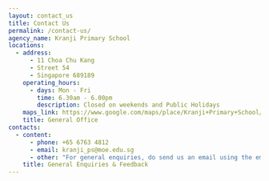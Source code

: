 ```yaml
---
layout: contact_us
title: Contact Us
permalink: /contact-us/
agency_name: Kranji Primary School
locations:
  - address:
      - 11 Choa Chu Kang
      - Street 54
      - Singapore 689189
    operating_hours:
      - days: Mon - Fri
        time: 6.30am - 6.00pm
        description: Closed on weekends and Public Holidays
    maps_link: https://www.google.com/maps/place/Kranji+Primary+School/@1.3936089,103.74561,17z/data=!3m1!4b1!4m6!3m5!1s0x31da11f23d2617e7:0xfc041c72059efb23!8m2!3d1.3936035!4d103.747804!16s%2Fg%2F1w0p348m
    title: General Office
contacts:
  - content:
      - phone: +65 6763 4812
      - email: kranji_ps@moe.edu.sg
      - other: "For general enquiries, do send us an email using the email above. "
    title: General Enquiries & Feedback
---
```

